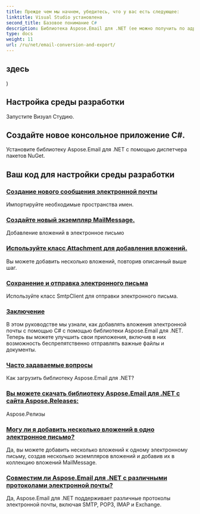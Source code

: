 ```yaml
---
title: Прежде чем мы начнем, убедитесь, что у вас есть следующее:
linktitle: Visual Studio установлена
second_title: Базовое понимание C#
description: Библиотека Aspose.Email для .NET (ее можно получить по адресу
type: docs
weight: 11
url: /ru/net/email-conversion-and-export/
---
```


## здесь

)

## Настройка среды разработки

Запустите Визуал Студию.

## Создайте новое консольное приложение C#.

Установите библиотеку Aspose.Email для .NET с помощью диспетчера пакетов NuGet.

## Ваш код для настройки среды разработки
### [Создание нового сообщения электронной почты](./customizing-mhtml-conversion-csharp-implementation/)
Импортируйте необходимые пространства имен.
### [Создайте новый экземпляр MailMessage.](./effortless-email-export-to-eml-using-csharp/)
Добавление вложений в электронное письмо
### [Используйте класс Attachment для добавления вложений.](./converting-email-to-mht-with-timezone-in-csharp/)
Вы можете добавить несколько вложений, повторив описанный выше шаг.
### [Сохранение и отправка электронного письма](./eml-file-handling-load-and-save-operations-in-csharp/)
Используйте класс SmtpClient для отправки электронного письма.
### [Заключение](./converting-eml-to-msg-format-using-csharp/)
В этом руководстве мы узнали, как добавлять вложения электронной почты с помощью C# с помощью библиотеки Aspose.Email для .NET. Теперь вы можете улучшить свои приложения, включив в них возможность беспрепятственно отправлять важные файлы и документы.
### [Часто задаваемые вопросы](./csharp-guide-saving-email-as-mhtml-file/)
Как загрузить библиотеку Aspose.Email для .NET?
### [ Вы можете скачать библиотеку Aspose.Email для .NET с сайта Aspose.Releases:](./draft-message-handling-in-csharp-saving-email-as-draft/)
Aspose.Релизы
### [Могу ли я добавить несколько вложений в одно электронное письмо?](./creating-html-email-files-using-csharp-save-as-html/)
Да, вы можете добавить несколько вложений к одному электронному письму, создав несколько экземпляров вложений и добавив их в коллекцию вложений MailMessage.
### [Совместим ли Aspose.Email для .NET с различными протоколами электронной почты?](./generating-oft-files-from-messages-csharp-tutorial/)
Да, Aspose.Email для .NET поддерживает различные протоколы электронной почты, включая SMTP, POP3, IMAP и Exchange.